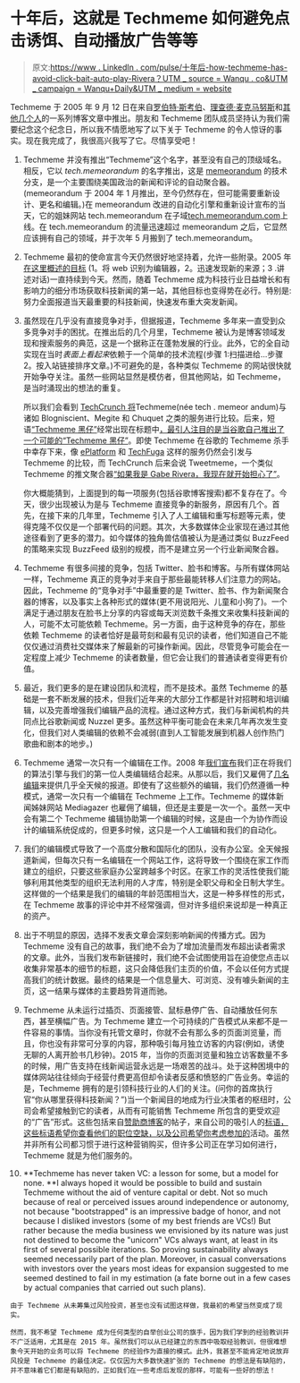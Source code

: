 # 十年后，这就是 Techmeme 如何避免点击诱饵、自动播放广告等等

> 原文:[https://www . LinkedIn . com/pulse/十年后-how-techmeme-has-avoid-click-bait-auto-play-Rivera？UTM _ source = Wanqu . co&UTM _ campaign = Wanqu+Daily&UTM _ medium = website](https://www.linkedin.com/pulse/ten-years-later-how-techmeme-has-avoided-click-bait-auto-play-rivera?utm_source=wanqu.co&utm_campaign=Wanqu+Daily&utm_medium=website)

Techmeme 于 2005 年 9 月 12 日在来自[罗伯特·斯考伯](http://radio-weblogs.com/0001011/2005/09/12.html#a11129)、[理查德·麦克马努斯](http://readwrite.com/2005/09/12/newlook_memeora)和[其他几个人](http://www.techmeme.com/050913/p2#a050913p2)的一系列博客文章中推出。朋友和 Techmeme 团队成员坚持认为我们需要纪念这个纪念日，所以我不情愿地写了以下关于 Techmeme 的令人惊讶的事实。现在我完成了，我很高兴我写了它。尽情享受吧！

1.  Techmeme 并没有推出“Techmeme”这个名字，甚至没有自己的顶级域名。相反，它以 *tech.memeorandum* 的名字推出，这是 [memeorandum](http://www.memeorandum.com/) 的技术分支，是一个主要围绕美国政治的新闻和评论的自动聚合器。(memeorandum 于 2004 年 1 月推出，至今仍然存在，但可能需要重新设计、更名和编辑。)在 memeorandum 改进的自动化引擎和重新设计宣布的当天，它的姐妹网站 tech.memeorandum 在子域[tech.memeorandum.com](http://tech.memeorandum.com/)上线。在 tech.memeorandum 的流量迅速超过 memeorandum 之后，它显然应该拥有自己的领域，并于次年 5 月搬到了 tech.memeorandum。
2.  Techmeme 最初的使命宣言今天仍然很好地坚持着，允许一些附录。2005 年[在这里概述的目标](http://news.techmeme.com/050912/why-does-memeorandum-exist) (1。将 web 识别为编辑器，2。迅速发现新的来源；3 .讲述对话)一直持续到今天。然而，随着 Techmeme 成为科技行业日益增长和有影响力的细分市场获取科技新闻的第一站，其他目标也变得势在必行。特别是:努力全面报道当天最重要的科技新闻，快速发布重大突发新闻。
3.  虽然现在几乎没有直接竞争对手，但据报道，Techmeme 多年来一直受到众多竞争对手的困扰。在推出后的几个月里，Techmeme 被认为是博客领域发现和搜索服务的典范，这是一个据称正在蓬勃发展的行业。此外，它的全自动实现在当时*表面上看起来*依赖于一个简单的技术流程(步骤 1:扫描进给…步骤 2。按入站链接排序文章。)不可避免的是，各种类似 Techmeme 的网站很快就开始争夺关注。虽然一些网站显然是模仿者，但其他网站，如 Techmeme，是当时涌现出的想法的重复。

    所以我们会看到 [TechCrunch 将](http://techcrunch.com/2006/02/04/a-look-at-the-memeorandum-killers/)Techmeme(née tech . memeor andum)与诸如 Blogniscient、Megite 和 Chuquet 之类的服务进行比较。后来，短语[“Techmeme 黑仔”](http://techcrunch.com/2007/11/01/the-new-york-times-blogrunner%E2%80%94a-techmeme-killer/)经常出现在标题中[，最引人注目的是当谷歌自己](https://web.archive.org/web/20080228024103/http://www.downloadsquad.com/2008/02/19/is-newspond-a-techmeme-killer)[推出了一个可能的“Techmeme 黑仔”](http://www.techmeme.com/081001/p122#a081001p122)。即使 Techmeme 在谷歌的 Techmeme 杀手中幸存下来，像 [ePlatform](http://www.zdnet.com/article/eplatform-launches-techmeme-competitor-and-application-platform/) 和 [TechFuga](http://www.adweek.com/socialtimes/techfuga-wants-to-be-the-techmeme-of-tech-news-aggregators/8384) 这样的服务仍然会引发与 Techmeme 的比较，而 TechCrunch 后来会说 Tweetmeme，一个类似 Techmeme 的推文聚合器[“如果我是 Gabe Rivera，我现在就开始担心了”](http://techcrunch.com/2009/05/05/tweetmeme-is-getting-freakin-awesome/)。

    你大概能猜到，上面提到的每一项服务(包括谷歌博客搜索)都不复存在了。今天，很少出现被认为是与 Techmeme 直接竞争的新服务，原因有几个。首先，在接下来的几年里，Techmeme 引入了人工编辑和重写标题等元素，使得克隆不仅仅是一个部署代码的问题。其次，大多数媒体企业家现在通过其他途径看到了更多的潜力。如今媒体的独角兽估值被认为是通过类似 BuzzFeed 的策略来实现 BuzzFeed 级别的规模，而不是建立另一个行业新闻聚合器。
4.  Techmeme 有很多间接的竞争，包括 Twitter、脸书和博客。与所有媒体网站一样，Techmeme 真正的竞争对手来自于那些最能转移人们注意力的网站。因此，Techmeme 的“竞争对手”中最重要的是 Twitter、脸书、作为新闻聚合器的博客，以及事实上各种形式的媒体(更不用说阳光、儿童和小狗了)。一个满足于通过朋友在脸书上分享的内容或每天浏览数千条推文来收集科技新闻的人，可能不太可能依赖 Techmeme。另一方面，由于这种竞争的存在，那些依赖 Techmeme 的读者恰好是最苛刻和最有见识的读者，他们知道自己不能仅仅通过消费社交媒体来了解最新的可操作新闻。因此，尽管竞争可能会在一定程度上减少 Techmeme 的读者数量，但它会让我们的普通读者变得更有价值。
5.  最近，我们更多的是在建设团队和流程，而不是技术。虽然 Techmeme 的基础是一套不断发展的技术，但我们近年来的大部分工作都是针对招聘和培训编辑，以及完善增强我们编辑产品的流程。通过这种方式，我们与新闻机构的共同点比谷歌新闻或 Nuzzel 更多。虽然这种平衡可能会在未来几年再次发生变化，但我们对人类编辑的依赖不会减弱(直到人工智能发展到机器人创作热门歌曲和剧本的地步。)
6.  Techmeme 通常一次只有一个编辑在工作。2008 年[我们宣布](http://news.techmeme.com/081203/automated)我们正在将我们的算法引擎与我们的第一位人类编辑结合起来。从那以后，我们又雇佣了[几名编辑](http://techmeme.com/about)来提供几乎全天候的报道。即使有了这些额外的编辑，我们仍然遵循一种模式，通常一次只有一个编辑在 Techmeme 上工作。Techmeme 的媒体新闻姊妹网站 Mediagazer 也雇佣了编辑，但还是主要是一次一个。虽然一天中会有第二个 Techmeme 编辑协助第一个编辑的时候，这是由一个为协作而设计的编辑系统促成的，但更多时候，这只是一个人工编辑和我们的自动化。
7.  我们的编辑模式导致了一个高度分散和国际化的团队，没有办公室。全天候报道新闻，但每次只有一名编辑在一个网站工作，这将导致一个围绕在家工作而建立的组织，只要这些家庭办公室跨越多个时区。在家工作的灵活性使我们能够利用其他类型的组织无法利用的人才库，特别是全职父母和全日制大学生。这样做的一个结果是我们的编辑的年龄范围相当大，这是一种多样性的形式，在 Techmeme 故事的评论中并不经常强调，但对许多组织来说却是一种真正的资产。
8.  出于不明显的原因，选择不发表文章会深刻影响新闻的传播方式。因为 Techmeme 没有自己的故事，我们绝不会为了增加流量而发布超出读者需求的文章。此外，当我们发布新链接时，我们绝不会试图使用旨在迫使您点击以收集非常基本的细节的标题，这只会降低我们主页的价值，不会以任何方式提高我们的统计数据。最终的结果是一个信息量大、可浏览、没有噱头新闻的主页，这一结果与媒体的主要趋势背道而驰。
9.  Techmeme 从未运行过插页、页面接管、鼠标悬停广告、自动播放任何东西，甚至横幅广告。为 Techmeme 建立一个可持续的广告模式从来都不是一件容易的事情。当你没有托管文章时，你就不会有那么多的页面浏览量，而且，你也没有非常可分享的内容，那种吸引每月独立访客的内容(例如，诱使无聊的人离开脸书几秒钟)。2015 年，当你的页面浏览量和独立访客数量不多的时候，用广告支持在线新闻运营永远是一场艰苦的战斗。处于这种困境中的媒体网站往往倾向于经营付费更高但却令读者反感和愤怒的广告业务。幸运的是，Techmeme 拥有的是引领科技行业的人们的关注。(问你的首席执行官“你从哪里获得科技新闻？”)当一个新闻目的地成为行业决策者的枢纽时，公司会希望接触到它的读者，从而有可能销售 Techmeme 所包含的更受欢迎的“广告”形式。这些包括来自[赞助商博客](http://www.techmeme.com/#sponsorposts)的帖子，来自公司的吸引人的[标语，这些标语希望你查看他们的职位空缺，以及](http://www.techmeme.com/gtj)[公司希望你考虑参加的](http://www.techmeme.com/gte)活动。虽然并非所有公司都习惯于进行这种营销购买，但许多公司正在学习如何进行，Techmeme 就是为他们服务的。
10.  **Techmeme has never taken VC: a lesson for some, but a model for none. **I always hoped it would be possible to build and sustain Techmeme without the aid of venture capital or debt. Not so much because of real or perceived issues around independence or autonomy, not because "bootstrapped" is an impressive badge of honor, and not because I disliked investors (some of my best friends are VCs!) But rather because the media business we envisioned by its nature was just not destined to become the "unicorn" VCs always want, at least in its first of several possible iterations. So proving sustainability always seemed necessarily part of the plan. Moreover, in casual conversations with investors over the years most ideas for expansion suggested to me seemed destined to fail in my estimation (a fate borne out in a few cases by actual companies that carried out such plans).

    由于 Techmeme 从未筹集过风险投资，甚至也没有试图这样做，我最初的希望当然变成了现实。

    然而，我不希望 Techmeme 成为任何类型的自举创业公司的旗手，因为我们学到的经验教训并不广泛适用，尤其是在 2015 年。虽然我们可以从已经建立的东西中吸取经验教训，但很难想象今天开始的业务可以将 Techmeme 的经验作为直接的模式。此外，我甚至不能肯定地说放弃风投是 Techmeme 的最佳决定。仅仅因为大多数快速扩张的 Techmeme 的想法是有缺陷的，并不意味着它们都是有缺陷的，正如我们在一些考虑后发现的那样，可能有一些好的想法！